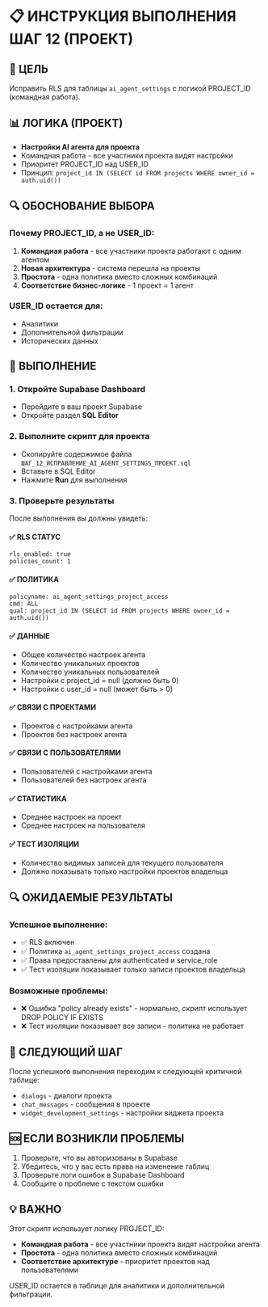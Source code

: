 # 📋 ИНСТРУКЦИЯ ВЫПОЛНЕНИЯ ШАГ 12 (ПРОЕКТ)

## 🎯 ЦЕЛЬ
Исправить RLS для таблицы `ai_agent_settings` с логикой PROJECT_ID (командная работа).

## 📊 ЛОГИКА (ПРОЕКТ)
- **Настройки AI агента для проекта**
- Командная работа - все участники проекта видят настройки
- Приоритет PROJECT_ID над USER_ID
- Принцип: `project_id IN (SELECT id FROM projects WHERE owner_id = auth.uid())`

## 🔍 ОБОСНОВАНИЕ ВЫБОРА

### Почему PROJECT_ID, а не USER_ID:
1. **Командная работа** - все участники проекта работают с одним агентом
2. **Новая архитектура** - система перешла на проекты
3. **Простота** - одна политика вместо сложных комбинаций
4. **Соответствие бизнес-логике** - 1 проект = 1 агент

### USER_ID остается для:
- Аналитики
- Дополнительной фильтрации
- Исторических данных

## 🚀 ВЫПОЛНЕНИЕ

### 1. Откройте Supabase Dashboard
- Перейдите в ваш проект Supabase
- Откройте раздел **SQL Editor**

### 2. Выполните скрипт для проекта
- Скопируйте содержимое файла `ШАГ_12_ИСПРАВЛЕНИЕ_AI_AGENT_SETTINGS_ПРОЕКТ.sql`
- Вставьте в SQL Editor
- Нажмите **Run** для выполнения

### 3. Проверьте результаты
После выполнения вы должны увидеть:

#### ✅ RLS СТАТУС
```
rls_enabled: true
policies_count: 1
```

#### ✅ ПОЛИТИКА
```
policyname: ai_agent_settings_project_access
cmd: ALL
qual: project_id IN (SELECT id FROM projects WHERE owner_id = auth.uid())
```

#### ✅ ДАННЫЕ
- Общее количество настроек агента
- Количество уникальных проектов
- Количество уникальных пользователей
- Настройки с project_id = null (должно быть 0)
- Настройки с user_id = null (может быть > 0)

#### ✅ СВЯЗИ С ПРОЕКТАМИ
- Проектов с настройками агента
- Проектов без настроек агента

#### ✅ СВЯЗИ С ПОЛЬЗОВАТЕЛЯМИ
- Пользователей с настройками агента
- Пользователей без настроек агента

#### ✅ СТАТИСТИКА
- Среднее настроек на проект
- Среднее настроек на пользователя

#### ✅ ТЕСТ ИЗОЛЯЦИИ
- Количество видимых записей для текущего пользователя
- Должно показывать только настройки проектов владельца

## 🔍 ОЖИДАЕМЫЕ РЕЗУЛЬТАТЫ

### Успешное выполнение:
- ✅ RLS включен
- ✅ Политика `ai_agent_settings_project_access` создана
- ✅ Права предоставлены для authenticated и service_role
- ✅ Тест изоляции показывает только записи проектов владельца

### Возможные проблемы:
- ❌ Ошибка "policy already exists" - нормально, скрипт использует DROP POLICY IF EXISTS
- ❌ Тест изоляции показывает все записи - политика не работает

## 📝 СЛЕДУЮЩИЙ ШАГ
После успешного выполнения переходим к следующей критичной таблице:
- `dialogs` - диалоги проекта
- `chat_messages` - сообщения в проекте
- `widget_development_settings` - настройки виджета проекта

## 🆘 ЕСЛИ ВОЗНИКЛИ ПРОБЛЕМЫ
1. Проверьте, что вы авторизованы в Supabase
2. Убедитесь, что у вас есть права на изменение таблиц
3. Проверьте логи ошибок в Supabase Dashboard
4. Сообщите о проблеме с текстом ошибки

## 💡 ВАЖНО
Этот скрипт использует логику PROJECT_ID:
- **Командная работа** - все участники проекта видят настройки агента
- **Простота** - одна политика вместо сложных комбинаций
- **Соответствие архитектуре** - приоритет проектов над пользователями

USER_ID остается в таблице для аналитики и дополнительной фильтрации.
